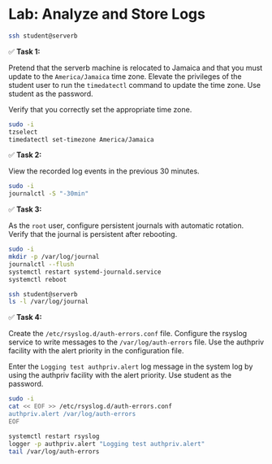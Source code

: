# Lab: Analyze and Store Logs

```bash
ssh student@serverb
```

✅ **Task 1:**

Pretend that the serverb machine is relocated to Jamaica and that you must update to the `America/Jamaica` time zone. Elevate the privileges of the student user to run the `timedatectl` command to update the time zone. Use student as the password.

Verify that you correctly set the appropriate time zone.

```bash
sudo -i
tzselect
timedatectl set-timezone America/Jamaica
```

✅ **Task 2:**

View the recorded log events in the previous 30 minutes.

```bash
sudo -i
journalctl -S "-30min"
```

✅ **Task 3:**

As the `root` user, configure persistent journals with automatic rotation. Verify that the journal is persistent after rebooting.

```bash
sudo -i 
mkdir -p /var/log/journal
journalctl --flush
systemctl restart systemd-journald.service
systemctl reboot

ssh student@serverb
ls -l /var/log/journal
```

✅ **Task 4:**

Create the `/etc/rsyslog.d/auth-errors.conf` file. Configure the rsyslog service to write messages to the `/var/log/auth-errors` file. Use the authpriv facility with the alert priority in the configuration file.

Enter the `Logging test authpriv.alert` log message in the system log by using the authpriv facility with the alert priority. Use student as the password.

```bash
sudo -i
cat << EOF >> /etc/rsyslog.d/auth-errors.conf 
authpriv.alert /var/log/auth-errors
EOF

systemctl restart rsyslog
logger -p authpriv.alert "Logging test authpriv.alert"
tail /var/log/auth-errors
```





